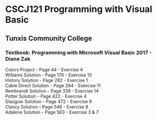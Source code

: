 # CSCJ121 Programming with Visual Basic
## Tunxis Community College 

### Textbook: Programming with Microsoft Visual Basic 2017 - Diane Zak
Colors Project - Page 44 - Exercise 4  
Williams Solution - Page 176 - Exercise 10  
History Solytion - Page 282 - Exercise 1  
Cable Direct Solution - Page 284 - Exercise 11  
Rembrandt Solution - Page 338 - Exercise 14  
Potter Solution - Page 422 - Exercise 4  
Glasgow Solution - Page 472 - Exercise 9  
Clancy Solution - Page 546 - Exercise 8  
Adalene Solution - Page 563 - Exercise 3 & 7  


